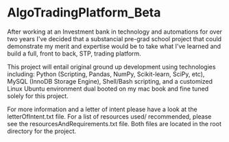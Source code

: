 # AlgoTradingPlatform_Beta

After working at an Investment bank in technology and automations for over two
years I've decided that a substancial pre-grad school project that could
demonstrate my merit and expertise would be to take what I've learned and build
a full, front to back, STP, trading platform.

This project will entail original ground up development using technologies 
including: Python (Scripting, Pandas, NumPy, Scikit-learn, SciPy, etc), MySQL 
(InnoDB Storage Engine), Shell/Bash scripting, and a customized Linux Ubuntu
environment dual booted on my mac book and fine tuned solely for this project.

For more information and a letter of intent please have a look at the
letterOfIntent.txt file. For a list of resources used/ recommended, please see
the resourcesAndRequirements.txt file. Both files are located in the root
directory for the project.
